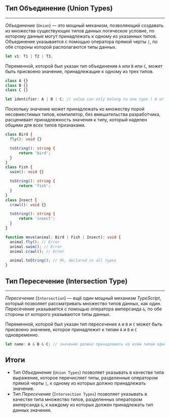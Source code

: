 ## Тип Объединение (Union Types)
________________

*Объединение* (`Union`) — это мощный механизм, позволяющий создавать из множества существующих типов данных логическое условие, по которому данные могут принадлежать к одному из указанных типов. Объединение указывается с помощью оператора прямой черты `|`, по обе стороны которой располагаются типы данных.

~~~~~typescript
let v1: T1 | T2 | T3;
~~~~~

Переменной, которой был указан тип объединения `A` или `B` или `C`, может быть присвоено значение, принадлежащие к одному из трех типов.

~~~~~typescript
class A {}
class B {}
class C {}

let identifier: A | B | C; // value can only belong to one type ( A or B or C )
~~~~~

Поскольку значение может принадлежать ко множеству порой несовместимых типов, компилятор, без вмешательства разработчика, расценивает принадлежность значения к типу, который наделен общими для всех типов признаками.

~~~~~typescript
class Bird {
  fly(): void {}

  toString(): string {
      return 'bird';
  }
}
class Fish {
  swim(): void {}

  toString(): string {
      return 'fish';
  }
}
class Insect {
  crawl(): void {}

  toString(): string {
      return 'insect';
  }
}

function move(animal: Bird | Fish | Insect): void {
  animal.fly(); // Error
  animal.swim(); // Error
  animal.crawl(); // Error

  animal.toString(); // Ok, declared in all types
}
~~~~~


## Тип Пересечение (Intersection Type)
________________

*Пересечение* (`Intersection`) — ещё один мощный механизм *TypeScript*, который позволяет рассматривать множество типов данных, как один. Пересечение указывается с помощью оператора амперсанда `&`, по обе стороны от которого указываются типы данных.

Переменной, которой был указан тип пересечение `A` и `B` и `С` может быть присвоено значение, которое принадлежит к типам `A` и `B` и `C` одновременно.

~~~~~typescript
let name: A & B & C; // значение должно принадлежать ко всем типам одновременно
~~~~~


## Итоги

- Тип *Объединение* (`Union Types`) позволяет указывать в качестве типа выражение, которое перечисляет типы, разделенные оператором прямой черты `|`, к одному из которых должно принадлежать значение.
- Тип *Пересечение* (`Intersection Types`) позволяет указывать в качестве типа множество типов, разделенных оператором амперсанда `&`, к каждому из которых должен принадлежать тип данных значения.
